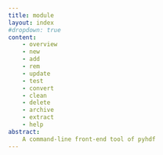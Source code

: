 ```yaml
---
title: module
layout: index
#dropdown: true
content:
    - overview
    - new
    - add
    - rem
    - update
    - test
    - convert
    - clean
    - delete
    - archive
    - extract
    - help
abstract:
    A command-line front-end tool of pyhdf
---
```


